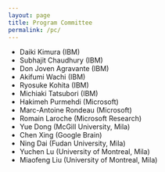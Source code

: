 ```yaml
---
layout: page
title: Program Committee
permalink: /pc/
---
```


* Daiki Kimura (IBM)
* Subhajit Chaudhury (IBM)
* Don Joven Agravante (IBM)
* Akifumi Wachi (IBM)
* Ryosuke Kohita (IBM)
* Michiaki Tatsubori (IBM)
* Hakimeh Purmehdi (Microsoft)
* Marc-Antoine Rondeau (Microsoft)
* Romain Laroche (Microsoft Research)
* Yue Dong (McGill University, Mila)
* Chen Xing (Google Brain)
* Ning Dai (Fudan University, Mila)
* Yuchen Lu (University of Montreal, Mila)
* Miaofeng Liu (University of Montreal, Mila)
